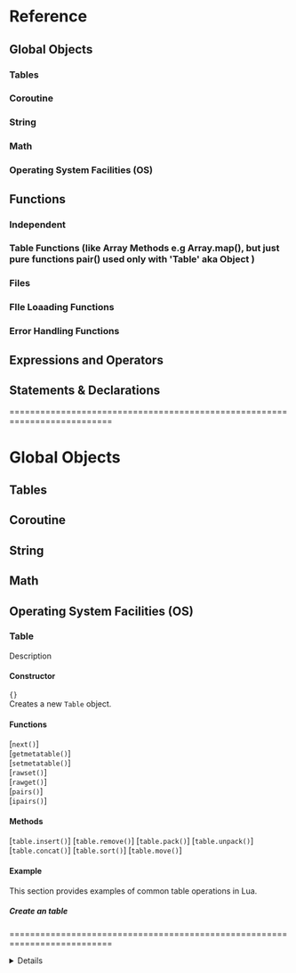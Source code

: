 # Reference
## Global Objects
### Tables
### Coroutine
### String
### Math
### Operating System Facilities (OS)
## Functions
### Independent
### Table Functions (like Array Methods e.g Array.map(), but just pure functions pair() used only with 'Table' aka Object )
### Files
### FIle Loaading Functions
### Error Handling Functions
## Expressions and Operators
## Statements & Declarations



==========================================================================

# Global Objects
## Tables
## Coroutine
## String
## Math
## Operating System Facilities (OS)




### Table
Description

#### Constructor
`{}`  
Creates a new `Table` object.

<!-- 
    Provide short descriptoin
    Link to `Refferences, Functions, {$function}
 -->
#### Functions
[`next()`]  
[`getmetatable()`]  
[`setmetatable()`]  
[`rawset()`]  
[`rawget()`]  
[`pairs()`]  
[`ipairs()`]  

<!-- 
    Provide short descriptoin
    Link to `Refferences, Table, {$method}
 -->
#### Methods
[`table.insert()`]
[`table.remove()`]
[`table.pack()`]
[`table.unpack()`]
[`table.concat()`]
[`table.sort()`]
[`table.move()`]

#### Example
This section provides examples of common table operations in Lua.

##### Create an table

####


==========================================================================










<details>
# Lua Documentation - Unofficial  🌙 
* Note: This is Work in progress

# [Lua](https://lua.org)

## What is Lua?
[Lua](https://www.lua.org/about.html) is a powerful, efficient, lightweight, embeddable scripting language. It supports procedural programming, object-oriented programming, functional programming, data-driven programming, and data description.

Lua combines simple procedural syntax with powerful data description constructs based on associative arrays and extensible semantics.
Lua is dynamically typed, runs by interpreting bytecode with a register-based virtual machine, and has automatic memory management with incremental garbage collection, making it ideal for configuration, scripting, and rapid prototyping.



## Who is Lua for?

Like with any language, choose the right tool for the job. 

Lua is rarerly used on its own, instead its usually embedded in other programs. 

Notable mentions: Roblox, Adobe Photoshop Lightroom, Angry Birds, Cheat Engine, and Garry's Mod.


Its very popular in the gaming industry but also its been used in network and system programs. 



## History of Lua

Lua was desinged by a team of of three Brazililian scientist, Roberto Ierusalimschy, Luiz Henrique de Figueiredo, and Waldemar Celes.

Brazil had a very strict import policy from 1984 untill 1992, which also included hardware. Due to the hardware limitations in Brazil, the three scientist developed the scripting language called Lua.

The first release was in 1993.

The origin of the name  and name comes from the word `luna` which is Brazilian way of saying `moon`.

Lua was slightly different and incomprated the data-description suntax of SOL, and `SOL` in Portugese means `Sun` and `Lua` meaning `Moon`.

Lua was born.


# Getting Started

Downloading Lua

# Discord Server

Join Lua Community server on discord! https://discord.gg/nNu6FeHC









==========================================================================

 <!-- Guide
Refference -->

# Lua guide
## Reference




===========================================================================

# Reference
## Built in Objects
### Tables
### Coroutine
### String
### Math
### Operating System Facilities (OS)
## Functions
### Independent
### Table Functions (like Array Methods e.g Array.map(), but just pure functions pair() used only with 'Table' aka Object )
### Files
### FIle Loaading Functions
### Error Handling Functions
## Expressions and Operators
## Statements & Declarations
 
 
 

<!-- 
<!-- 

# Table of Contents

## Variables
## Baisc Types
### Nil
### Boolean
### Number
### String
### Function
### Userdata
### Thread
### Table
## Operators
## Iterations

-- > -->


===========================================================================


# <a name="doc_statements_and_declarations">Statements & declarations<a>

## Declaration
### [variable?]
### [<const>]
## Control Flow
### [break]()
## Iterations
### [if ... then]()
### [for ... do]()
### [while .... do]()

 




## [Functions](#)
### [Select](#doc_select)
 

## [Expressions]




## [Statements]
### [local]()


### [do]()
### [else]()
### [elseif]()
### [function]()
### [end]()

### [in]()
### [repeat]()
### [then]()
### [until]()

### [true]()
### [false]()
### [return]()
### [nil]()





===========================================================================

# <a name="doc_functions">Functions</a>

## <a name="doc_functions_independent">Indepenndent</a>
`print()`  
`select()`  
`tonumber()`  
`tostring()`  
`type()`  
`collectgarbage()`  
`rawequal()`  
`rawlen()`  
## <a name="doc_table_functions">Table Functions</a>
See table functions to view the functions
## <a name="doc_functions_files">Files</a>
`load()`  
`loadfile()`  
`dofile()` 
## <a name="doc_functions_error_handling">Error Handling</a>
`assert()`  
`warn()`  
`error()`  
`pcall()`  
`xpcall()`  




===========================================================================




# <a name="doc_operators">Operators</a>

## Arithmetic Operators

Addition +
Subtraction -
Multiplication *
Division /
Modulo %
Exponentiation ^
Negation (Unary-)

Relational Operators
 

## Logical Operators

All logical operators consider `false` and `nil` nil as false, and anything else as true.

<table class="fullwidth-table">
  <caption>
    Logical operators
  </caption>
  
  <thead>
    <tr>
      <th scope="col">Operator</th>
      <th scope="col">Usage</th>
      <th scope="col">Description</th>
    </tr>
  </thead>

  <tbody>
    <tr>
      <td>
        <a href="Reference/Operators/Logical_AND"
          >Logical AND</a
        >
        (<code>and</code>)
      </td>
      <td><code>expr1 &#x26;&#x26; expr2</code></td>
      <td>
        Returns <code>expr1</code> if it can be converted to <code>false</code>;
        otherwise, returns <code>expr2</code>. Thus, when used with Boolean
        values, <code>&#x26;&#x26;</code> returns <code>true</code> if both
        operands are true; otherwise, returns <code>false</code>.
      </td>
    </tr>
    <tr>
      <td>
        <a href="Reference/Operators/Logical_OR"
          >Logical OR </a
        >(<code>or</code>)
      </td>
      <td><code>expr1 || expr2</code></td>
      <td>
        Returns <code>expr1</code> if it can be converted to <code>true</code>;
        otherwise, returns <code>expr2</code>. Thus, when used with Boolean
        values, <code>||</code> returns <code>true</code> if either operand is
        true; if both are false, returns <code>false</code>.
      </td>
    </tr>
    <tr>
      <td>
        <a href="Reference/Operators/Logical_NOT">Logical NOT </a>(<code>!</code>)
      </td>
      <td><code>not</code></td>
      <td>
        Returns <code>false</code> if its single operand that can be converted
        to <code>true</code>; otherwise, returns <code>true</code>.
      </td>
    </tr>
  </tbody>
</table>

 
## Relational Operators

Relational Operators always resolve in `true` or `false`.

<table class="standard-table">
<caption>
  Relational Operators
</caption>

<thead>
<tr>
  <th scope="col">Operator</th>
  <th scope="col">Description</th>
  <th scope="col">Examples returning true</th>
</tr>
</thead>

<tbody>
  <tr>
    <td>
      <a href="Reference/Operators#equality"
        >Equal</a
      >
      (<code>==</code>)
    </td>
    <td>Returns <code>true</code> if the operands are equal.</td>
    <td>
      <code>3 == var1</code>
      <p><code>"3" == var1</code></p>
      <code>3 == '3'</code>
    </td>
  </tr>
  <tr>
    <td>
      <a href="Reference/Operators#inequality"
        >Not equal</a
      >
      (<code>~=</code>)
    </td>
    <td>Returns <code>true</code> if the operands are not equal.</td>
    <td>
      <code>var1 != 4<br />var2 != "3"</code>
    </td>
  </tr>
    <td>
      <a
        href="Reference/Operators#greater_than_operator"
        >Greater than</a
      >
      (<code>></code>)
    </td>
    <td>
      Returns <code>true</code> if the left operand is greater than the right
      operand.
    </td>
    <td>
      <code>var2 > var1<br />"12" > 2</code>
    </td>
  </tr>
  <tr>
    <td>
      <a
        href="Reference/Operators#greater_than_or_equal_operator"
        >Greater than or equal</a
      >
      (<code>>=</code>)
    </td>
    <td>
      Returns <code>true</code> if the left operand is greater than or equal
      to the right operand.
    </td>
    <td>
      <code>var2 >= var1<br />var1 >= 3</code>
    </td>
  </tr>
  <tr>
    <td>
      <a
        href="Reference/Operators#less_than_operator"
        >Less than</a
      >
      (<code>&#x3C;</code>)
    </td>
    <td>
      Returns <code>true</code> if the left operand is less than the right
      operand.
    </td>
    <td>
      <code>var1 &#x3C; var2<br />"2" &#x3C; 12</code>
    </td>
  </tr>
  <tr>
    <td>
      <a
        href="Reference/Operators#less_than_or_equal_operator"
        >Less than or equal</a
      >
      (<code>&#x3C;=</code>)
    </td>
    <td>
      Returns <code>true</code> if the left operand is less than or equal to
      the right operand.
    </td>
    <td>
      <code>var1 &#x3C;= var2<br />var2 &#x3C;= 5</code>
    </td>
  </tr>
</tbody>
</table>





===========================================================================


# <a name="doc_string">String</a>

## Methods

`String.byte()`  
`String.char()`  
`String.dump()`  
`String.find()`  
`String.format()`  
`String.gmatch()`  
`String.gsub()`  
`String.len()`  
`String.lower()`  
`String.match()`  
`String.pack()`  
`String.packsize()`  
`String.rep()`  
`String.reverse()`  
`String.sub()`  
`String.unpack()`  
`String.upper()`  


===========================================================================


# <a name="doc_math">Math</a>

## Methods
`Math.modf()`  
`Math.floor()`  
`Math.max()`  
`Math.celi()`  



# <a name="doc_modules">Modules</a>

## Methods
`require()`
`package.config`
`package.cpath`
`package.loaded`
`package.loadlib()`
`package.path`
`package.preload`
`package.searches`


===========================================================================

# <a name="refference_functions">Functions</a>
`next()`  
`getmetatable()`  
`setmetatable()`  
`rawset()`  
`rawget()`  
`rawlen()`  
`rawequal()`  
`pairs()`  
`ipairs()`  
`assert()`  
`warn()`  
`error()`  
`pcall()`  
`xpcall()`  
`print()`  
`select()`  
`tonumber()`  
`tostring()`  
`type()`  
`load()`  
`loadfile()`  
`dofile()`  
`collectgarbage()`  






## <a name="refference_table">Tables</a>

<details>
Editor notes: Show how to loop over  the tables, how to loop over them. Instead of showing just methods, include how to use a table somewhere.
</details>

A table allows storing a collection of data under a single variable. Lua has one mechanism to represent data structure, and does not have Classes, Arrays or Objects. Every data structure is represented by tables.

Unlike in other programming languages where's the index starts from `0`, Lua starts counting from `1`. Most libraries will start with the index of `1` therefore its a good practice to follow the convetion.


### Common Usages

Tables can represent classes, arrays and objects.

#### Reasemblance of a Class, or prototyping
```lua
local Class = {}

function Class.makeSound(sound)
    return sound
end

function Class.sit()
-- code...
end

print(Class.makeSound("Woof!"))

-- Output: Woof
```

#### Reasemblance of an Array
```lua 
local array = { "Dog", "Cat", "Hippo" }
``` 

#### Reasemblance of an Object
```lua
local object = { 
    name = "John", 
    age = 25, 
    isMarried: false
}
```

```
Note: Printing a table will return table's hash such as `table: 0x5566951939f0`
```

To get a table values you need to loop over them. Check out `pairs` and `ipairs.


### Constructor 
`{}` Creates a new `table`.


### Table Functions
<!-- 
  link to functions to the functions side?
 Dont write the explanation/examples under 'table' but under 'functions'? 
-->
[`next()`](#refference_function_next)  


[`getmetatable()`](#refference_function_getmetatable)  

[`setmetatable()`](#refference_function_setmetatable)  

[`rawset()`](#refference_function_rawset)  

[`rawget()`](#refference_function_rawget)  

[`pairs()`](#refference_function_pairs)  

[`ipairs()`](#refference_function_ipairs)  


### Methods

[`table.insert()`](#object_table_insert)  
Adds one element to the table.

[`table.remove()`](#object_table_remove)  
Removes one element from the table.

[`table.pack()`](#object_table_pack)  
Packs elements into a new table.

[`table.unpack()`](#object_table_unpack)  
Unpacks a table into values.

[`table.concat()`](#object_table_concat)  
Returns a combined string from a table.

[`table.sort()`](#object_table_sort)  
Sorts the values in a table.

[`table.move()`](#object_table_move)


===========================================================================


## <a name="table-insert">Table.insert()</a>
The `table.insert()` method adds one element to the end of the table.

### Syntax
```Lua
table.insert(tbl, value)
```

### Parameter
`tbl`
The table where the item should be removed from.

`value`
The element to add to the end of the table.


### Examples

#### Adding elements to a table

```Lua

local groceries = { "Bread", "Rice" }
table.insert(groceries, "Potatoes")

-- Output:  groceries = {"Bread", "Rice", "Potatoes"}

```


**[⬆ back to top](#table-of-contents)**




# <a name="table-remove">Table.remove()</a>
The `table.remove()` method removes one element from the table and shifts it.


## Syntax
```Lua
table.remove(tbl, index)
```

## Parameter
`tbl`
The table where the item should be removed from.

`index`
The index (position) of the current element in the array.

## Examples
 Removing "Rice" from groceries table.

```Lua
groceries = { "Bread", "Rice", "Peas" }
table.remove(groceries, 2)

-- Output: groceries = { "Bread", "Peas" }
```

**[⬆ back to top](#table-of-contents)**




## <a name="table-concat">Table.concat()</a>
The `table.concat()` function is used to concatinate table values into a string.

### Syntax
```Lua
table.concat(tbl, seperator)
```

### Parameter
`tbl`
The table to be concatinated.

`seperator (optional)`
Used as a separator between values.

### Examples

#### Only table provided to the function.
```Lua
local tbl = {"The","fox","jumps","over","the","lazy","dog",}

print(table.concat(tbl)) 

-- Output: Thefoxjumpsoverthelazydog
```

```Lua
local tab = { 1, 2, 3, 4 }

print(table.concat(tab)) 

-- Output: 1234
```

#### Table provided with the second parameter

```Lua
local tbl = {"The","fox","jumps","over","the","lazy","dog",}

print(table.concat(tbl," ")) 

-- Output: The fox jumps over the lazy dog
```

```Lua
local tbl = { 1, 2, 3, 4 }

print(table.concat(tbl, "-")) 

-- Output: 1-2-3-4
```



## <a name="table-pack">Table.pack()</a>
The `table.pack()` method is used to combine values into a newly created table.

### Syntax
```
table.pack(elements)
```

### Parameters
`elements`
The values to combine into a newly created table


### Examples

This will combine all values into a new table.
```Lua
productID =  234 
productName = "Dark Chocolate"
productIngredients = { "Cocoa Mass", "Cocoa Butter", "Vanilla", "Cocoa Solids: 70% min" }

darkChocolateTable = table.pack(productID, productName, productIngredients)
 
 print(darkChocolateTable)

 -- Output: table: 0x564c9ac0a210
 ```
 
 Accessing the product igredients and getting the second one.

 ```Lua
productID =  234 
productName = "Dark Chocolate"
productIngredients = { "Cocoa Mass", "Cocoa Butter", "Vanilla", "Cocoa Solids: 70% min" }

darkChocolateTable = table.pack(productID, productName, productIngredients)
 
print(darkChocolateTable[3][2])

-- Output: Cocoa Butter
 ```

**[⬆ back to top](#table-of-contents)**





## <a name="table-unpack">Table.unpack()</a>

The `table.unpack()` returns all values from a table.

### Syntax

```Lua
table.unpack(tbl)
```

### Parameters
`tbl`
The table to be unpacked.

### Examples

Unpacking a table
```Lua
groceries = { "Bread", "Rice", "Peas" }
print(table.unpack(groceries))

-- Output: Bread Rice Peas
```

Unpacking a table with tables inside
```Lua
groceries = {
    {
        id = 31,
        name = "Bread",
        quantity = 2
    },
    {
        id = 242,
        name = "Rice",
        quantity = 1
    },
    {
        id = 493,
        name = "Peas",
        quantity = 1
    }
}

print(table.unpack(groceries))

-- Output: table: 0x55db576a62a0 table: 0x55db576a4dd0 table: 0x55db941a4dd1
```

**[⬆ back to top](#table-of-contents)**





## <a name="table-sort">Table.sort()</a>

The `table.sort()` sorts a table and returns its value sorted. If no value is provited, the sort function will default to alphabetical sorting.


### Syntax
```Lua
table.sort(tbl)

table.sort(tbl, value)
```

### Parameters



### Examples



**[⬆ back to top](#table-of-contents)**



----------------------------------

# Comments

## Single line comments

```Lua
-- 
```

## Multi-line comments

```Lua
--[[
    


--]]
```


# Semicolons
Lua doesn't require semicolons, but you're free to put them if you want.


----------------------------------

# Plugins

## Table 
table.clear()


## JSON
link to JSON decoder - http://dkolf.de/src/dkjson-Lua.fsl/home























































































----------------------------------


# I'm looking for a
## Class
## Array


<details>


<summary>.</summary>


# Template


# Name
Description what it does

## Syntax
## Parameters
## Examples


notes
.
.
.
.
.
.
.












@@@@@@@@@@@@@@@@@@@@@@@@@@@@@@@@@@@@@@@@@@@@@@@@@@@@@@@@@@@@@@@@@@@@@@@@@@@@@@@@@@@@@@@@@@@@


# Lua Guidelines
It seems like general Lua programmers code seems to follow PHP style


## Variables
## Operators and comparison
## 



------------------------------------

# Variables

groceries
groceries <const>



Moon theme, because Lua is Luna/Moon

https://www.tutorialspoint.com/execute_Lua_online.php
https://www.typingclub.com/

https://developer.mozilla.org/en-US/docs/MDN/Guidelines/Code_guidelines/JavaScript

@@@@

Lua com

21 reserved words
1 mechanism to represent data struture

Lua is a dynamic language, not type anotations needed


https://Luarocks.org/


If you're comning from a language such as JavaScript or PHP, some differences are worth noting
```
Count starts from 1 not 0
0 does not mean false
1 does not mean true
```

@@@@


coroutine.create() - suspend and resume code
coroutine.yeld() - puse
courutine.resume() - continue executoin

# Reserved words



# Other
## const
 
## pairs
## ipairs
## next
## rawset
## count















<!-- Docs to look at: React, Laravel, JS MDN -->

Use real life examples, not some foo bar, a, e, i... 

 

 
<const>

# Variables

In Lua to declaare a variable you simply write out the name

`variable`

if you want to you can also

`variable <const>`

# Scope

# Functions

# Tables aka Objects & Arrays

Lua doesn't have objects nor arrays - it has just tables. s
Tables in Luas is Arr
Objects in Lua are called Tables. 
Objects in Lua are called Arrays.They serve as an array and object.

To insert into the database, you need to `table.insert(table, value)`

To unpack values from a table, you need to unpack(data)

If you print a table, you will see table hash therefore you need to use special pairs and ipairs to show the content


<!-- object.getHash() -->
<!-- object.print() -->
<!-- object.count() -->
<!-- object.insertTo(object, data) -->
<!-- object.removeFrom(data, index) -->
<!-- object.unpack(data) -->
<!-- object.returnHashes() -->
<!-- object.create -->

<!-- Lua utility -->

To access properties of tables, you need to use special functions. pairs and ipairs.

Here are a few ways to work with them.

JavaScript Example
```js


```

Lua Example
```

```


LUA Example
```
local people = {
    test = {
    ['99'] = {
         name = "Fred",
         address = "16 Long Street",
         phone = "123456"
     },
     ['8989'] = {
         name = "Wilma",
         address = "16 Long Street",
         phone = "123456"
        }
    }
}
```
  
--   for index, data in pairs(people.test) do
--       print(index)
  
--       -- for key, value in pairs(data) do
--       --     print('\t', key, value)
--       -- end
--   end
  
  -- hash breaks this 





lunavel.com

Lunavel, the unofficial documentation you were looking for Luna!
Get started


Asigning Values

Reading values

Good/Bad pratcie

Creating your own functions 







Built-In Globals
Lua Globals
Roblox Globals

Lua Libraries
coroutine
debug
math
os
string
table
utf8
bit32


# Working with JSON



# Have plugins
Copy and paste it in your file app/illuminate

- JSON - ability to decode JSON into Lua
- Table [ print table Content], not just hash









# Getting Started

## Meet Lua
Lua is a scripting language ...


### Why Lua?

What is Luna

#### Flexibile

### Starter Kits
<!-- Table addons plugin -->
<!-- JSON plugin -->


# Data Types
nil
boolean
number
string
function
userdata
thread
table

# Declearing Variables

groceries = {}
groceries <const> = {}


https://stackoverflow.com/questions/4880368/how-to-delete-all-elements-in-a-Lua-table
# Statements and declerations





## Classes

## JSON
<!-- Lua doens't provide support for JSON, however there' is a package you can install to get support for it -->

<!-- Accessing values in tables -->


# Method explore - example
Short info 

<!-- list all methods  -->


# Property definition - Example Framework 
Explanation about the feature
<!-- Demo -->

## Syntax
<!-- code -->

## Description


## Examples







<!-- http://Lua-users.org/wiki/TablesTutorial -->
<!-- https://developer.roblox.com/en-us/articles/Metatables -->
<!-- https://www.Lua.org/pil/19.2.html -->


</details>

</details>